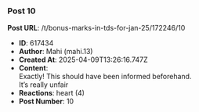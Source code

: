### Post 10
**Post URL**: /t/bonus-marks-in-tds-for-jan-25/172246/10
- **ID**: 617434
- **Author**: Mahi (mahi.13)
- **Created At**: 2025-04-09T13:26:16.747Z
- **Content**:  
  Exactly! This should have been informed beforehand.<br>
It’s really unfair
- **Reactions**: heart (4)
- **Post Number**: 10

